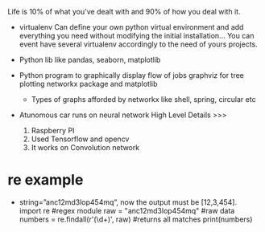 Life is 10% of what you've dealt with and 90% of how you deal with it.

* virtualenv
Can define your own python virtual environment and add everything you need without modifying the initial installation... You can event have several virtualenv accordingly to the need of yours projects.

* Python lib like pandas, seaborn, matplotlib

* Python program to graphically display flow of jobs
 graphviz for tree plotting
 networkx package and matplotlib
  - Types of graphs afforded by networkx like shell, spring, circular etc

* Atunomous car runs on neural network
  High Level Details >>>
  1. Raspberry PI
  2. Used Tensorflow and opencv
  3. It works on Convolution network

# re example
*  string=”anc12md3lop454mq”, now the output must be [12,3,454].	
	import re #regex module
	raw = "anc12md3lop454mq" #raw data
	numbers = re.findall(r'(\d+)', raw) #returns all matches
	print(numbers)	
